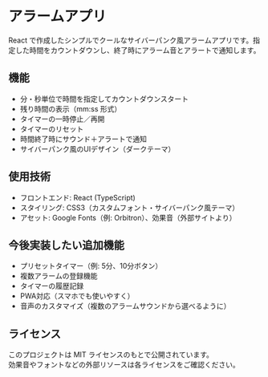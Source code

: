 # アラームアプリ

React で作成したシンプルでクールなサイバーパンク風アラームアプリです。指定した時間をカウントダウンし、終了時にアラーム音とアラートで通知します。

## 機能

- 分・秒単位で時間を指定してカウントダウンスタート
- 残り時間の表示（mm:ss 形式）
- タイマーの一時停止／再開
- タイマーのリセット
- 時間終了時にサウンド＋アラートで通知
- サイバーパンク風のUIデザイン（ダークテーマ）

## 使用技術

- フロントエンド: React (TypeScript)
- スタイリング: CSS3（カスタムフォント・サイバーパンク風テーマ）
- アセット: Google Fonts（例: Orbitron）、効果音（外部サイトより）

## 今後実装したい追加機能

- プリセットタイマー（例: 5分、10分ボタン）
- 複数アラームの登録機能
- タイマーの履歴記録
- PWA対応（スマホでも使いやすく）
- 音声のカスタマイズ（複数のアラームサウンドから選べるように）

## ライセンス

このプロジェクトは MIT ライセンスのもとで公開されています。  
効果音やフォントなどの外部リソースは各ライセンスをご確認ください。